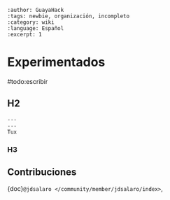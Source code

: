 ```{post} 2023-06-30
:author: GuayaHack
:tags: newbie, organización, incompleto
:category: wiki
:language: Español
:excerpt: 1
```

# Experimentados

#todo:escribir

## H2


```{figure} template.md-data/tux.png
---
---
Tux
```



### H3

## Contribuciones 

{doc}`@jdsalaro </community/member/jdsalaro/index>`,

